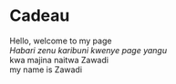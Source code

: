 <html>
    <p> 
        <h1 id ="heading">Cadeau</h1>
    </p> 
    <p>Hello, welcome to my page<br>
    <em>Habari zenu karibuni kwenye page yangu<br></em>
    kwa majina naitwa Zawadi<br>
    my name is Zawadi
    </p>
</html> 
